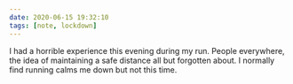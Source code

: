 ```yaml
---
date: 2020-06-15 19:32:10
tags: [note, lockdown]
---
```

I had a horrible experience this evening during my run. People everywhere, the idea of maintaining a safe distance all but forgotten about. I normally find running calms me down but not this time.